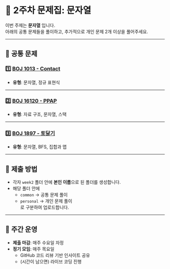 # 📘 2주차 문제집: 문자열

이번 주제는 **문자열** 입니다.  
아래의 공통 문제들을 풀이하고, 추가적으로 개인 문제 2개 이상을 풀어주세요.

---

## 📂 공통 문제

### 1️⃣ [BOJ 1013 - Contact](https://www.acmicpc.net/problem/1013)
- **유형**: 문자열, 정규 표현식

--- 

### 2️⃣ [BOJ 16120 - PPAP](https://www.acmicpc.net/problem/16120)
- **유형**: 자료 구조, 문자열, 스택

---

### 3️⃣ [BOJ 1897 - 토달기](https://www.acmicpc.net/problem/1897)
- **유형**: 문자열, BFS, 집합과 맵

---

## 📝 제출 방법
- 각자 `week2` 폴더 안에 **본인 이름**으로 된 폴더를 생성합니다.  
- 해당 폴더 안에  
  - `common` → 공통 문제 풀이  
  - `personal` → 개인 문제 풀이  
  로 구분하여 업로드합니다.  

---

## 📅 주간 운영
- **제출 마감**: 매주 수요일 자정  
- **정기 모임**: 매주 목요일  
  - GitHub 코드 리뷰 기반 인사이트 공유  
  - (시간이 남으면) 라이브 코딩 진행
